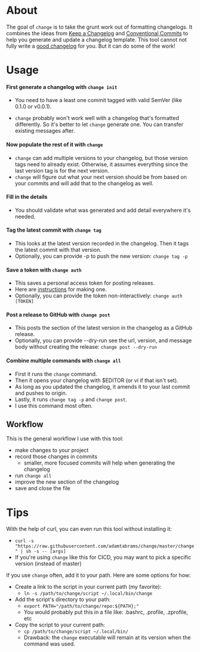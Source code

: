 # About

The goal of `change` is to take the grunt work out of formatting changelogs. It combines the ideas from
[Keep a Changelog](https://keepachangelog.com/en/1.0.0/)
and [Conventional Commits](https://www.conventionalcommits.org/en/v1.0.0/)
to help you generate and update a changelog template.
This tool cannot not fully write a [good changelog](https://keepachangelog.com/en/1.0.0/#bad-practices) for you.
But it can do some of the work!


# Usage

#### First generate a changelog with `change init`
* You need to have a least one commit tagged with valid SemVer (like 0.1.0 or v0.0.1).

* `change` probably won't work well with a changelog that's formatted differently.
So it's better to let `change` generate one. You can transfer existing messages after.

#### Now populate the rest of it with `change`
* `change` can add multiple versions to your changelog, but those version tags need to already exist.
Otherwise, it assumes everything since the last version tag is for the next version.
* `change` will figure out what your next version should be from based on your commits and will add that to the changelog as well.

#### Fill in the details
* You should validate what was generated and add detail everywhere it's needed.

#### Tag the latest commit with `change tag`
* This looks at the latest version recorded in the changelog.
Then it tags the latest commit with that version.
* Optionally, you can provide -p to push the new version: `change tag -p`

#### Save a token with `change auth`
* This saves a personal access token for posting releases.
* Here are [instructions](https://help.github.com/en/github/authenticating-to-github/creating-a-personal-access-token-for-the-command-line#creating-a-token) for making one.
* Optionally, you can provide the token non-interactively: `change auth [TOKEN]`

#### Post a release to GitHub with `change post`
* This posts the section of the latest version in the changelog as a GitHub release.
* Optionally, you can provide --dry-run see the url, version, and message body without
creating the release: `change post --dry-run`

#### Combine multiple commands with `change all`
* First it runs the `change` command.
* Then it opens your changelog with $EDITOR (or vi if that isn't set).
* As long as you updated the changelog, it amends it to your last commit and pushes to origin.
* Lastly, it runs `change tag -p` and `change post`.
* I use this command most often.


## Workflow

This is the general workflow I use with this tool:
* make changes to your project
* record those changes in commits
    * smaller, more focused commits will help when generating the changelog
* run `change all`
* improve the new section of the changelog
* save and close the file


# Tips

With the help of curl, you can even run this tool without installing it:
* `curl -s "https://raw.githubusercontent.com/adamtabrams/change/master/change" | sh -s -- [args]`
* If you're using `change` like this for CICD, you may want to pick a specific version (instead of master)

If you use `change` often, add it to your path. Here are some options for how:
* Create a link to the script in your current path (my favorite):
    * `ln -s /path/to/change/script ~/.local/bin/change`
* Add the script's directory to your path:
    * `export PATH="/path/to/change/repo:${PATH};"`
    * You would probably put this in a file like: .bashrc, .profile, .zprofile, etc
* Copy the script to your current path:
    * `cp /path/to/change/script ~/.local/bin/`
    * Drawback: the `change` executable will remain at its version when the command was used.
